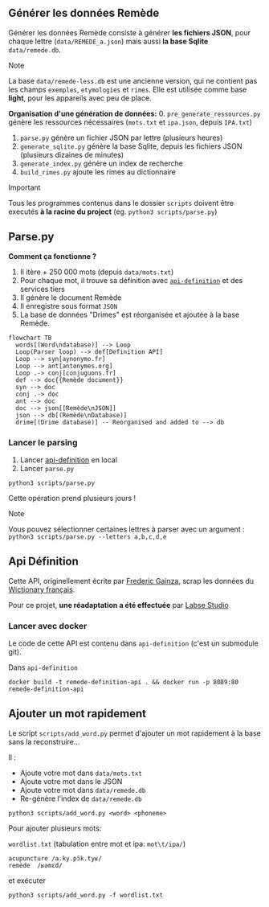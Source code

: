 ## Générer les données Remède

Générer les données Remède consiste à générer **les fichiers JSON**, pour chaque lettre (`data/REMEDE_a.json`) mais aussi **la base Sqlite** `data/remede.db`.

> [!NOTE]
> La base `data/remede-less.db` est une ancienne version, qui ne contient pas les champs `exemples`, `etymologies` et `rimes`. Elle est utilisée comme base **light**, pour les appareils avec peu de place.

**Organisation d'une génération de données:**
0. `pre_generate_ressources.py` génère les ressources nécessaires (`mots.txt` et `ipa.json`, depuis `IPA.txt`)
1. `parse.py` génère un fichier JSON par lettre (plusieurs heures)
2. `generate_sqlite.py` génère la base Sqlite, depuis les fichiers JSON (plusieurs dizaines de minutes)
3. `generate_index.py` génère un index de recherche
4. `build_rimes.py` ajoute les rimes au dictionnaire

> [!IMPORTANT]
> Tous les programmes contenus dans le dossier `scripts` doivent être executés **à la racine du project** (eg. `python3 scripts/parse.py`)

## Parse.py

**Comment ça fonctionne ?**
1. Il itère + 250 000 mots (depuis `data/mots.txt`)
2. Pour chaque mot, il trouve sa définition avec [`api-definition`](#api-définition) et des services tiers
3. Il génère le document Remède
4. Il enregistre sous format `JSON`
5. La base de données "Drimes" est réorganisée et ajoutée à la base Remède.

```mermaid
flowchart TB
  words[(Word\ndatabase)] --> Loop
  Loop(Parser loop) --> def[Definition API]
  Loop --> syn[aynonymo.fr]
  Loop --> ant[antonymes.org]
  Loop .-> conj[conjuguons.fr]
  def --> doc{{Remède document}}
  syn --> doc
  conj .-> doc
  ant --> doc
  doc --> json[[Remède\nJSON]]
  json --> db[(Remède\nDatabase)]
  drime[(Drime database)] -- Reorganised and added to --> db
```

### Lancer le parsing

1. Lancer [api-definition](#api-définition) en local
2. Lancer `parse.py`
```shell
python3 scripts/parse.py
```
Cette opération prend plusieurs jours !

> [!NOTE]
> Vous pouvez sélectionner certaines lettres à parser avec un argument : `python3 scripts/parse.py --letters a,b,c,d,e` 

## Api Définition

Cette API, originellement écrite par [Frederic Gainza](https://api-definition.fgainza.fr/), scrap les données du [Wictionary français](https://fr.wiktionary.org/wiki/Wiktionnaire:Page_d%E2%80%99accueil).

Pour ce projet, **une réadaptation a été effectuée** par [Labse Studio](https://github.com/LabseStudio/api-definition)

### Lancer avec docker

Le code de cette API est contenu dans `api-definition` (c'est un submodule git).

Dans `api-definition`
```shell
docker build -t remede-definition-api . && docker run -p 8089:80 remede-definition-api
```

## Ajouter un mot rapidement

Le script `scripts/add_word.py` permet d'ajouter un mot rapidement à la base sans la reconstruire...

Il :
- Ajoute votre mot dans `data/mots.txt`
- Ajoute votre mot dans le JSON
- Ajoute votre mot dans `data/remede.db`
- Re-génère l'index de `data/remede.db`

```shell
python3 scripts/add_word.py <word> <phoneme>
```

Pour ajouter plusieurs mots:

`wordlist.txt` (tabulation entre mot et ipa: `mot\t/ipa/`)
```
acupuncture /a.ky.pɔ̃k.tyʁ/
remède  /ʁəmɛd/
```
et exécuter
```shell
python3 scripts/add_word.py -f wordlist.txt
```
